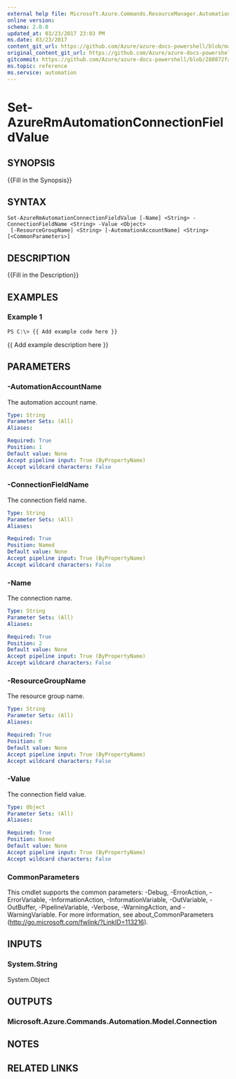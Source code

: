 ```yaml
---
external help file: Microsoft.Azure.Commands.ResourceManager.Automation.dll-Help.xml
online version:
schema: 2.0.0
updated_at: 03/23/2017 23:03 PM
ms.date: 03/23/2017
content_git_url: https://github.com/Azure/azure-docs-powershell/blob/master/azureps-cmdlets-docs/ResourceManager/AzureRM.Automation/v1.0.4.3/Set-AzureRmAutomationConnectionFieldValue.md
original_content_git_url: https://github.com/Azure/azure-docs-powershell/blob/master/azureps-cmdlets-docs/ResourceManager/AzureRM.Automation/v1.0.4.3/Set-AzureRmAutomationConnectionFieldValue.md
gitcommit: https://github.com/Azure/azure-docs-powershell/blob/280872fa529e03be2466fa2252957a2060a9dfe4
ms.topic: reference
ms.service: automation
---
```


# Set-AzureRmAutomationConnectionFieldValue

## SYNOPSIS
{{Fill in the Synopsis}}

## SYNTAX

```
Set-AzureRmAutomationConnectionFieldValue [-Name] <String> -ConnectionFieldName <String> -Value <Object>
 [-ResourceGroupName] <String> [-AutomationAccountName] <String> [<CommonParameters>]
```

## DESCRIPTION
{{Fill in the Description}}

## EXAMPLES

### Example 1
```
PS C:\> {{ Add example code here }}
```

{{ Add example description here }}

## PARAMETERS

### -AutomationAccountName
The automation account name.

```yaml
Type: String
Parameter Sets: (All)
Aliases: 

Required: True
Position: 1
Default value: None
Accept pipeline input: True (ByPropertyName)
Accept wildcard characters: False
```

### -ConnectionFieldName
The connection field name.

```yaml
Type: String
Parameter Sets: (All)
Aliases: 

Required: True
Position: Named
Default value: None
Accept pipeline input: True (ByPropertyName)
Accept wildcard characters: False
```

### -Name
The connection name.

```yaml
Type: String
Parameter Sets: (All)
Aliases: 

Required: True
Position: 2
Default value: None
Accept pipeline input: True (ByPropertyName)
Accept wildcard characters: False
```

### -ResourceGroupName
The resource group name.

```yaml
Type: String
Parameter Sets: (All)
Aliases: 

Required: True
Position: 0
Default value: None
Accept pipeline input: True (ByPropertyName)
Accept wildcard characters: False
```

### -Value
The connection field value.

```yaml
Type: Object
Parameter Sets: (All)
Aliases: 

Required: True
Position: Named
Default value: None
Accept pipeline input: True (ByPropertyName)
Accept wildcard characters: False
```

### CommonParameters
This cmdlet supports the common parameters: -Debug, -ErrorAction, -ErrorVariable, -InformationAction, -InformationVariable, -OutVariable, -OutBuffer, -PipelineVariable, -Verbose, -WarningAction, and -WarningVariable. For more information, see about_CommonParameters (http://go.microsoft.com/fwlink/?LinkID=113216).

## INPUTS

### System.String
System.Object

## OUTPUTS

### Microsoft.Azure.Commands.Automation.Model.Connection

## NOTES

## RELATED LINKS

